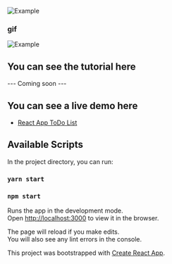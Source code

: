 ![Example](https://github.com/mauriciogc/my-todo-list-app/blob/master/img/example.png)
           
### gif
![Example](https://github.com/mauriciogc/my-todo-list-app/blob/master/img/animation.gif)


## You can see the tutorial here
--- Coming soon ---

## You can see a live demo here
* [React App ToDo List](https://codesandbox.io/s/github/mauriciogc/react-app-todo-list)

## Available Scripts

In the project directory, you can run:

### `yarn start`

### `npm start`

Runs the app in the development mode.<br />
Open [http://localhost:3000](http://localhost:3000) to view it in the browser.

The page will reload if you make edits.<br />
You will also see any lint errors in the console.

This project was bootstrapped with [Create React App](https://github.com/facebook/create-react-app).

